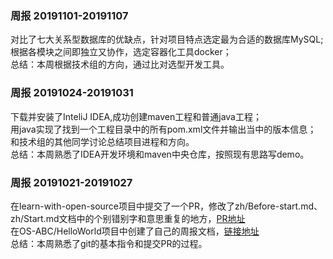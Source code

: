 ### 周报 20191101-20191107
对比了七大关系型数据库的优缺点，针对项目特点选定最为合适的数据库MySQL;  
根据各模块之间即独立又协作，选定容器化工具docker；  
总结：本周根据技术组的方向，通过比对选型开发工具。  

### 周报 20191024-20191031
下载并安装了InteliJ IDEA,成功创建maven工程和普通java工程；  
用java实现了找到一个工程目录中的所有pom.xml文件并输出当中的版本信息；  
和技术组的其他同学讨论总结项目进程和方向。  
总结：本周熟悉了IDEA开发环境和maven中央仓库，按照现有思路写demo。

### 周报 20191021-20191027
在learn-with-open-source项目中提交了一个PR，修改了zh/Before-start.md、zh/Start.md文档中的个别错别字和意思重复的地方，[PR地址](https://github.com/zhuangbiaowei/learn-with-open-source/pull/155【Merged】)  
在OS-ABC/HelloWorld项目中创建了自己的周报文档，[链接地址](https://github.com/OS-ABC/HelloWorld/blob/master/doc/HomeWork/OSScan/1901210650.md)  
总结：本周熟悉了git的基本指令和提交PR的过程。
